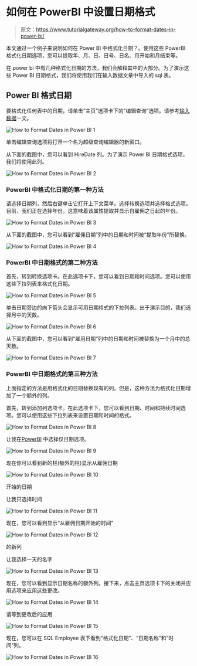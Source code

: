 # 如何在 PowerBI 中设置日期格式

> 原文：<https://www.tutorialgateway.org/how-to-format-dates-in-power-bi/>

本文通过一个例子来说明如何在 Power BI 中格式化日期？。使用这些 PowerBI 格式化日期选项，您可以提取年、月、日、日号、日名、月开始和月结束等。

在 power bi 中有几种格式化日期的方法，我们会解释其中的大部分。为了演示这些 Power BI 日期格式，我们将使用我们在输入数据文章中导入的 sql 表。

## Power BI 格式日期

要格式化任何表中的日期，请单击“主页”选项卡下的“编辑查询”选项。请参考[输入数据](https://www.tutorialgateway.org/how-to-enter-data-into-power-bi/)一文。

![How to Format Dates in Power BI 1](img/54c004ffcf1199e82ad2676c858ffa91.png)

单击编辑查询选项将打开一个名为超级查询编辑器的新窗口。

从下面的截图中，您可以看到 HireDate 列。为了演示 Power BI 日期格式选项，我们将使用此列。

![How to Format Dates in Power BI 2](img/d27a4d1c15ff559217a95aee279f9526.png)

### PowerBI 中格式化日期的第一种方法

请选择日期列，然后右键单击它打开上下文菜单。选择转换选项并选择格式选项。目前，我们正在选择年份。这意味着该属性提取并显示自雇佣之日起的年份。

![How to Format Dates in Power BI 3](img/1a727157b8352c30ef23f6233d938130.png)

从下面的截图中，您可以看到“雇佣日期”列中的日期和时间被“提取年份”所替换。

![How to Format Dates in Power BI 4](img/65cdf6a599c5de7766291057a7f0b1a9.png)

### PowerBI 中日期格式的第二种方法

首先，转到转换选项卡。在此选项卡下，您可以看到日期和时间选项。您可以使用这些下拉列表来格式化日期。

![How to Format Dates in Power BI 5](img/0e634acb11ab2576ad5b5f444a3ffa37.png)

单击日期旁边的向下箭头会显示可用日期格式的下拉列表。出于演示目的，我们选择月中的天数。

![How to Format Dates in Power BI 6](img/ce1faff411b9ef3d989e293ef38538fe.png)

从下面的截图中，您可以看到“雇用日期”列中的日期和时间被替换为一个月中的总天数。

![How to Format Dates in Power BI 7](img/7973972c9447c7bc0b22b78f09f490ca.png)

### PowerBI 中日期格式的第三种方法

上面指定的方法是用格式化的日期替换现有的列。但是，这种方法为格式化日期增加了一个额外的列。

首先，转到添加列选项卡。在此选项卡下，您可以看到日期、时间和持续时间选项。您可以使用这些下拉列表来设置日期和时间的格式。

![How to Format Dates in Power BI 8](img/5d1ff2a862c3b1cd54da3db191fddf98.png)

让我在[PowerBI](https://www.tutorialgateway.org/power-bi-tutorial/) 中选择仅日期选项。

![How to Format Dates in Power BI 9](img/0218733c7f60129a740053d878e5a3d2.png)

现在你可以看到新的栏(额外的栏)显示从雇佣日期

![How to Format Dates in Power BI 10](img/7f838d69e89c85a7b300cb95ce03a9cb.png)

开始的日期

让我只选择时间

![How to Format Dates in Power BI 11](img/a9f66d670058af67be8c6c174bbc3051.png)

现在，您可以看到显示“从雇佣日期开始的时间”

![How to Format Dates in Power BI 12](img/a1fb6db1e881ff977a1a097d74fb91cc.png)

的新列

让我选择一天的名字

![How to Format Dates in Power BI 13](img/a3f385fa4e7019867fb1270c0b81a51f.png)

现在，您可以看到显示日期名称的额外列。接下来，点击主页选项卡下的关闭并应用选项来应用这些更改。

![How to Format Dates in Power BI 14](img/80ec3d0b2ca9bc9cff6b6e74558324ee.png)

请等到更改后的应用

![How to Format Dates in Power BI 15](img/21de9d241062566a2329b324de398abc.png)

现在，您可以在 SQL Employee 表下看到“格式化日期”、“日期名称”和“时间”列。

![How to Format Dates in Power BI 16](img/9b2d954d4caaf58304c67c872a9a446b.png)
